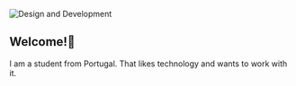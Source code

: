 ![Design and Development](https://pbs.twimg.com/profile_banners/1664357195205492736/1724455384/600x200)

## Welcome!👋

I am a student from Portugal. That likes technology and wants to work with it.

